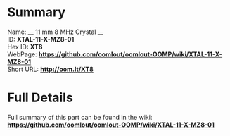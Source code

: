 
Summary
=================
  
Name: __ 11 mm 8 MHz Crystal __    
ID: __XTAL-11-X-MZ8-01__   
Hex ID: __XT8__   
WebPage: __https://github.com/oomlout/oomlout-OOMP/wiki/XTAL-11-X-MZ8-01__   
Short URL: __http://oom.lt/XT8__   

Full Details
==========================
Full summary of this part can be found in the wiki:   
__https://github.com/oomlout/oomlout-OOMP/wiki/XTAL-11-X-MZ8-01__    

